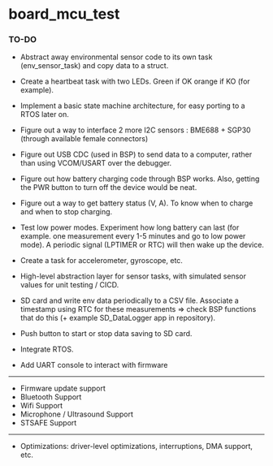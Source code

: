 # board_mcu_test


### TO-DO

- Abstract away environmental sensor code to its own task (env_sensor_task) and copy data to a struct. 

- Create a heartbeat task with two LEDs. Green if OK orange if KO (for example). 

- Implement a basic state machine architecture, for easy porting to a RTOS later on.

- Figure out a way to interface 2 more I2C sensors : BME688 + SGP30 (through available female connectors)

- Figure out USB CDC (used in BSP) to send data to a computer, rather than using VCOM/USART over the debugger.

- Figure out how battery charging code through BSP works. Also, getting the PWR button to turn off the device would be neat.
- Figure out a way to get battery status (V, A). To know when to charge and when to stop charging. 

- Test low power modes. Experiment how long battery can last (for example. one measurement every 1-5 minutes and go to low power mode). A periodic signal (LPTIMER or RTC) will then wake up the device.

- Create a task for accelerometer, gyroscope, etc. 

- High-level abstraction layer for sensor tasks, with simulated sensor values for unit testing / CICD.

- SD card and write env data periodically to a CSV file. Associate a timestamp using RTC for these measurements => check BSP functions that do this (+ example SD_DataLogger app in repository). 

- Push button to start or stop data saving to SD card. 

- Integrate RTOS.

- Add UART console to interact with firmware

---

- Firmware update support
- Bluetooth Support
- Wifi Support
- Microphone / Ultrasound Support 
- STSAFE Support

---

- Optimizations: driver-level optimizations, interruptions, DMA support, etc.